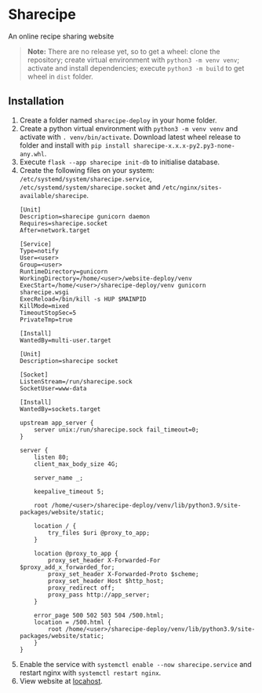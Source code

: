 # Sharecipe
An online recipe sharing website

> **Note:**
> There are no release yet, so to get a wheel: clone the repository; create virtual environment with `python3 -m venv venv`; activate and install dependencies; execute `python3 -m build` to get wheel in `dist` folder.

## Installation

1. Create a folder named `sharecipe-deploy` in your home folder.
2. Create a python virtual environment with `python3 -m venv venv` and activate with `. venv/bin/activate`.  Download latest wheel release to folder and install with `pip install sharecipe-x.x.x-py2.py3-none-any.whl`.
3. Execute `flask --app sharecipe init-db` to initialise database.
4. Create the following files on your system: `/etc/systemd/system/sharecipe.service`, `/etc/systemd/system/sharecipe.socket` and `/etc/nginx/sites-available/sharecipe`.
    ```service
    [Unit]
    Description=sharecipe gunicorn daemon
    Requires=sharecipe.socket
    After=network.target
    
    [Service]
    Type=notify
    User=<user>
    Group=<user>
    RuntimeDirectory=gunicorn
    WorkingDirectory=/home/<user>/website-deploy/venv
    ExecStart=/home/<user>/sharecipe-deploy/venv gunicorn sharecipe.wsgi
    ExecReload=/bin/kill -s HUP $MAINPID
    KillMode=mixed
    TimeoutStopSec=5
    PrivateTmp=true
    
    [Install]
    WantedBy=multi-user.target
    ```
    ```service
    [Unit]
    Description=sharecipe socket
    
    [Socket]
    ListenStream=/run/sharecipe.sock
    SocketUser=www-data
    
    [Install]
    WantedBy=sockets.target
    ```
    ```nginx
    upstream app_server {
    	server unix:/run/sharecipe.sock fail_timeout=0;
    }
    
    server {
    	listen 80;
    	client_max_body_size 4G;
    
    	server_name _;
    
    	keepalive_timeout 5;
    
    	root /home/<user>/sharecipe-deploy/venv/lib/python3.9/site-packages/website/static;
    
    	location / {
    		try_files $uri @proxy_to_app;
    	}
    
    	location @proxy_to_app {
    		proxy_set_header X-Forwarded-For $proxy_add_x_forwarded_for;
    		proxy_set_header X-Forwarded-Proto $scheme;
    		proxy_set_header Host $http_host;
    		proxy_redirect off;
    		proxy_pass http://app_server;
    	}
    
    	error_page 500 502 503 504 /500.html;
    	location = /500.html {
    		root /home/<user>/sharecipe-deploy/venv/lib/python3.9/site-packages/website/static;
    	}
    }
    ```
5. Enable the service with `systemctl enable --now sharecipe.service` and restart nginx with `systemctl restart nginx`.
6. View website at [locahost](localhost).
